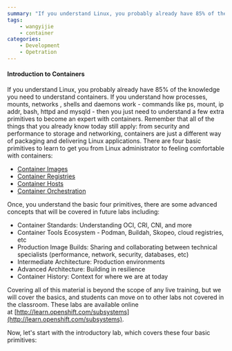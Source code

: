 ```yaml
---
summary: "If you understand Linux, you probably already have 85% of the knowledge you need to understand containers. If you understand how processes, mounts, networks , shells and daemons work - commands like ps, mount, ip addr, bash, httpd and mysqld - then you just need to understand a few extra primitives to become an expert with containers."
tags:
    - wangyijie
    - container
categories:
    - Development
    - Opetration
---
```

#### Introduction to Containers

If you understand Linux, you probably already have 85% of the knowledge you need to understand containers. If you understand how processes, mounts, networks , shells and daemons work - commands like ps, mount, ip addr, bash, httpd and mysqld - then you just need to understand a few extra primitives to become an expert with containers. Remember that all of the things that you already know today still apply: from security and performance to storage and networking, containers are just a different way of packaging and delivering Linux applications. There are four basic primitives to learn to get you from Linux administrator to feeling comfortable with containers:

*   [Container Images](https://developers.redhat.com/blog/2018/02/22/container-terminology-practical-introduction/#h.dqlu6589ootw)
*   [Container Registries](https://developers.redhat.com/blog/2018/02/22/container-terminology-practical-introduction/#h.4cxnedx7tmvq)
*   [Container Hosts](https://developers.redhat.com/blog/2018/02/22/container-terminology-practical-introduction/#h.8tyd9p17othl)
*   [Container Orchestration](https://developers.redhat.com/blog/2018/02/22/container-terminology-practical-introduction/#h.6yt1ex5wfo66)

Once, you understand the basic four primitives, there are some advanced concepts that will be covered in future labs including:

*   Container Standards: Understanding OCI, CRI, CNI, and more
*   Container Tools Ecosystem - Podman, Buildah, Skopeo, cloud registries, etc
*   Production Image Builds: Sharing and collaborating between technical specialists (performance, network, security, databases, etc)
*   Intermediate Architecture: Production environments
*   Advanced Architecture: Building in resilience
*   Container History: Context for where we are at today

Covering all of this material is beyond the scope of any live training, but we will cover the basics, and students can move on to other labs not covered in the classroom. These labs are available online at [http://learn.openshift.com/subsystems](http://learn.openshift.com/subsystems).

Now, let's start with the introductory lab, which covers these four basic primitives:
